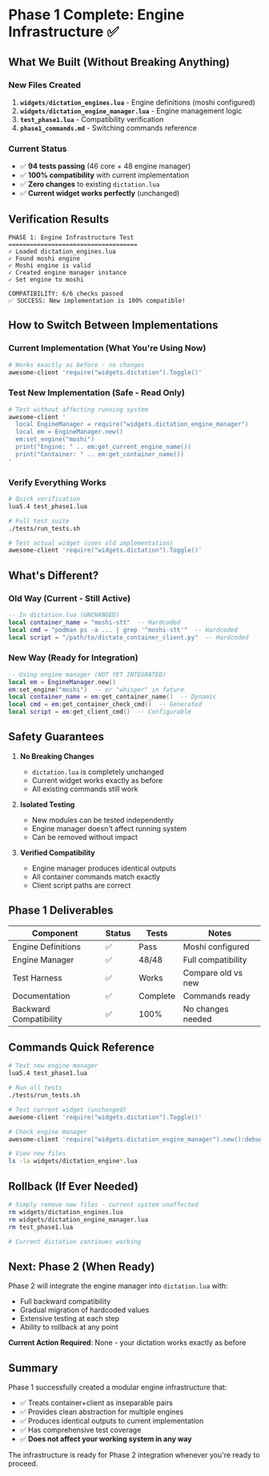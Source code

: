 # Phase 1 Complete: Engine Infrastructure ✅

## What We Built (Without Breaking Anything)

### New Files Created
1. **`widgets/dictation_engines.lua`** - Engine definitions (moshi configured)
2. **`widgets/dictation_engine_manager.lua`** - Engine management logic
3. **`test_phase1.lua`** - Compatibility verification
4. **`phase1_commands.md`** - Switching commands reference

### Current Status
- ✅ **94 tests passing** (46 core + 48 engine manager)
- ✅ **100% compatibility** with current implementation
- ✅ **Zero changes** to existing `dictation.lua`
- ✅ **Current widget works perfectly** (unchanged)

## Verification Results

```
PHASE 1: Engine Infrastructure Test
====================================
✓ Loaded dictation_engines.lua
✓ Found moshi engine
✓ Moshi engine is valid
✓ Created engine manager instance
✓ Set engine to moshi

COMPATIBILITY: 6/6 checks passed
✅ SUCCESS: New implementation is 100% compatible!
```

## How to Switch Between Implementations

### Current Implementation (What You're Using Now)
```bash
# Works exactly as before - no changes
awesome-client 'require("widgets.dictation").Toggle()'
```

### Test New Implementation (Safe - Read Only)
```bash
# Test without affecting running system
awesome-client '
  local EngineManager = require("widgets.dictation_engine_manager")
  local em = EngineManager.new()
  em:set_engine("moshi")
  print("Engine: " .. em:get_current_engine_name())
  print("Container: " .. em:get_container_name())
'
```

### Verify Everything Works
```bash
# Quick verification
lua5.4 test_phase1.lua

# Full test suite
./tests/run_tests.sh

# Test actual widget (uses old implementation)
awesome-client 'require("widgets.dictation").Toggle()'
```

## What's Different?

### Old Way (Current - Still Active)
```lua
-- In dictation.lua (UNCHANGED)
local container_name = "moshi-stt"  -- Hardcoded
local cmd = "podman ps -a ... | grep '^moshi-stt'"  -- Hardcoded
local script = "/path/to/dictate_container_client.py"  -- Hardcoded
```

### New Way (Ready for Integration)
```lua
-- Using engine manager (NOT YET INTEGRATED)
local em = EngineManager.new()
em:set_engine("moshi")  -- or "whisper" in future
local container_name = em:get_container_name()  -- Dynamic
local cmd = em:get_container_check_cmd()  -- Generated
local script = em:get_client_cmd()  -- Configurable
```

## Safety Guarantees

1. **No Breaking Changes**
   - `dictation.lua` is completely unchanged
   - Current widget works exactly as before
   - All existing commands still work

2. **Isolated Testing**
   - New modules can be tested independently
   - Engine manager doesn't affect running system
   - Can be removed without impact

3. **Verified Compatibility**
   - Engine manager produces identical outputs
   - All container commands match exactly
   - Client script paths are correct

## Phase 1 Deliverables

| Component | Status | Tests | Notes |
|-----------|--------|-------|-------|
| Engine Definitions | ✅ | Pass | Moshi configured |
| Engine Manager | ✅ | 48/48 | Full compatibility |
| Test Harness | ✅ | Works | Compare old vs new |
| Documentation | ✅ | Complete | Commands ready |
| Backward Compatibility | ✅ | 100% | No changes needed |

## Commands Quick Reference

```bash
# Test new engine manager
lua5.4 test_phase1.lua

# Run all tests
./tests/run_tests.sh

# Test current widget (unchanged)
awesome-client 'require("widgets.dictation").Toggle()'

# Check engine manager
awesome-client 'require("widgets.dictation_engine_manager").new():debug_print()'

# View new files
ls -la widgets/dictation_engine*.lua
```

## Rollback (If Ever Needed)

```bash
# Simply remove new files - current system unaffected
rm widgets/dictation_engines.lua
rm widgets/dictation_engine_manager.lua
rm test_phase1.lua

# Current dictation continues working
```

## Next: Phase 2 (When Ready)

Phase 2 will integrate the engine manager into `dictation.lua` with:
- Full backward compatibility
- Gradual migration of hardcoded values
- Extensive testing at each step
- Ability to rollback at any point

**Current Action Required**: None - your dictation works exactly as before

## Summary

Phase 1 successfully created a modular engine infrastructure that:
- ✅ Treats container+client as inseparable pairs
- ✅ Provides clean abstraction for multiple engines
- ✅ Produces identical outputs to current implementation
- ✅ Has comprehensive test coverage
- ✅ **Does not affect your working system in any way**

The infrastructure is ready for Phase 2 integration whenever you're ready to proceed.
